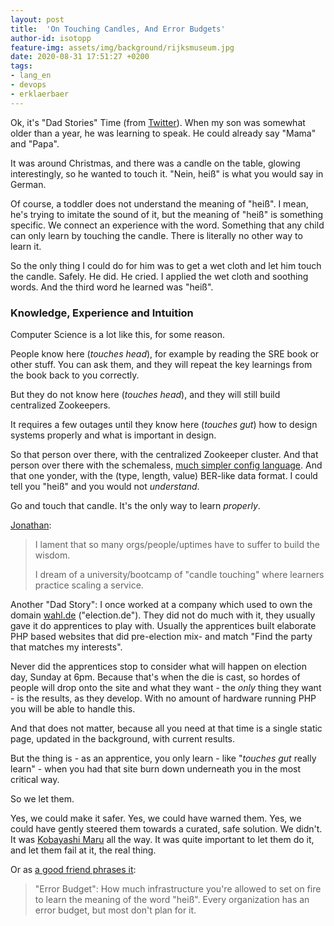 ```yaml
---
layout: post
title:  'On Touching Candles, And Error Budgets'
author-id: isotopp
feature-img: assets/img/background/rijksmuseum.jpg
date: 2020-08-31 17:51:27 +0200
tags:
- lang_en
- devops
- erklaerbaer
---
```

Ok, it's "Dad Stories" Time (from [Twitter](https://twitter.com/isotopp/status/1300414521169907713)). When my son was somewhat older than a year, he was learning to speak. He could already say "Mama" and "Papa".

It was around Christmas, and there was a candle on the table, glowing interestingly, so he wanted to touch it. "Nein, heiß" is what you would say in German.

Of course, a toddler does not understand the meaning of "heiß". I mean, he's trying to imitate the sound of it, but the meaning of "heiß" is something specific. We connect an experience with the word. Something that any child can only learn by touching the candle. There is literally no other way to learn it.

So the only thing I could do for him was to get a wet cloth and let him touch the candle. Safely. He did. He cried. I applied the wet cloth and soothing words. And the third word he learned was "heiß".

### Knowledge, Experience and Intuition

Computer Science is a lot like this, for some reason.

People know here (*touches head*), for example by reading the SRE book or other stuff. You can ask them, and they will repeat the key learnings from the book back to you correctly.

But they do not know here (*touches head*), and they will still build centralized Zookeepers.

It requires a few outages until they know here (*touches gut*) how to design systems properly and what is important in design.

So that person over there, with the centralized Zookeeper cluster. And that person over there with the schemaless, [much simpler config language](http://mikehadlow.blogspot.com/2012/05/configuration-complexity-clock.html). And that one yonder, with the (type, length, value) BER-like data format. I could tell you "heiß" and you would not *understand*.

Go and touch that candle. It's the only way to learn *properly*.

[Jonathan](https://twitter.com/jof/status/1300421558490587136):
> I lament that so many orgs/people/uptimes have to suffer to build the wisdom. 
>
> I dream of a university/bootcamp of "candle touching" where learners practice scaling a service.

Another "Dad Story": I once worked at a company which used to own the domain [wahl.de](https://wahl.de) ("election.de"). They did not do much with it, they usually gave it do apprentices to play with. Usually the apprentices built elaborate PHP based websites that did pre-election mix- and match "Find the party that matches my interests".

Never did the apprentices stop to consider what will happen on election day, Sunday at 6pm. Because that's when the die is cast, so hordes of people will drop onto the site and what they want - the *only* thing they want - is the results, as they develop. With no amount of hardware running PHP you will be able to handle this.

And that does not matter, because all you need at that time is a single static page, updated in the background, with current results.

But the thing is - as an apprentice, you only learn - like "*touches gut* really learn" -  when you had that site burn down underneath you in the most critical way.

So we let them.

Yes, we could make it safer. Yes, we could have warned them. Yes, we could have gently steered them towards a curated, safe solution. We didn't. It was [Kobayashi Maru](https://memory-alpha.fandom.com/wiki/Kobayashi_Maru_scenario) all the way. It was quite important to let them do it, and let them fail at it, the real thing.

Or as [a good friend phrases it](https://twitter.com/mausdompteur/status/1300439329614057473):

> "Error Budget": How much infrastructure you're allowed to set on fire to learn the meaning of the word "heiß". Every organization has an error budget, but most don't plan for it.

